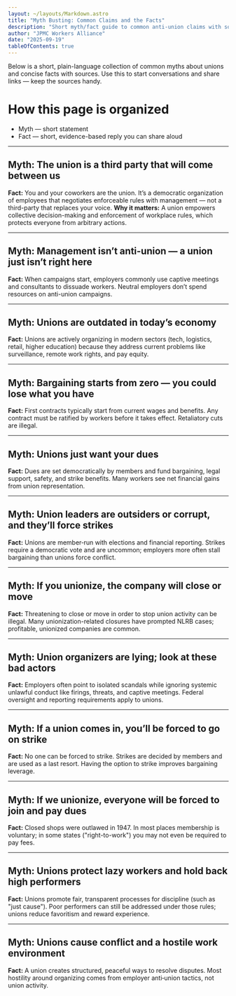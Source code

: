 ```yaml
---
layout: ~/layouts/Markdown.astro
title: "Myth Busting: Common Claims and the Facts"
description: "Short myth/fact guide to common anti-union claims with sources and short explanations."
author: "JPMC Workers Alliance"
date: "2025-09-19"
tableOfContents: true
---
```


Below is a short, plain-language collection of common myths about unions and concise facts with sources. Use this to start conversations and share links — keep the sources handy.
# How this page is organized
- Myth — short statement
- Fact — short, evidence-based reply you can share aloud

---

## Myth: The union is a third party that will come between us
**Fact:** You and your coworkers are the union. It’s a democratic organization of employees that negotiates enforceable rules with management — not a third-party that replaces your voice.
**Why it matters:** A union empowers collective decision-making and enforcement of workplace rules, which protects everyone from arbitrary actions.

---

## Myth: Management isn’t anti-union — a union just isn’t right here
**Fact:** When campaigns start, employers commonly use captive meetings and consultants to dissuade workers. Neutral employers don’t spend resources on anti-union campaigns.

---

## Myth: Unions are outdated in today’s economy
**Fact:** Unions are actively organizing in modern sectors (tech, logistics, retail, higher education) because they address current problems like surveillance, remote work rights, and pay equity.

---

## Myth: Bargaining starts from zero — you could lose what you have
**Fact:** First contracts typically start from current wages and benefits. Any contract must be ratified by workers before it takes effect. Retaliatory cuts are illegal.

---

## Myth: Unions just want your dues
**Fact:** Dues are set democratically by members and fund bargaining, legal support, safety, and strike benefits. Many workers see net financial gains from union representation.

---

## Myth: Union leaders are outsiders or corrupt, and they’ll force strikes
**Fact:** Unions are member‑run with elections and financial reporting. Strikes require a democratic vote and are uncommon; employers more often stall bargaining than unions force conflict.

---

## Myth: If you unionize, the company will close or move
**Fact:** Threatening to close or move in order to stop union activity can be illegal. Many unionization-related closures have prompted NLRB cases; profitable, unionized companies are common.

---

## Myth: Union organizers are lying; look at these bad actors
**Fact:** Employers often point to isolated scandals while ignoring systemic unlawful conduct like firings, threats, and captive meetings. Federal oversight and reporting requirements apply to unions.

---

## Myth: If a union comes in, you’ll be forced to go on strike
**Fact:** No one can be forced to strike. Strikes are decided by members and are used as a last resort. Having the option to strike improves bargaining leverage.

---

## Myth: If we unionize, everyone will be forced to join and pay dues
**Fact:** Closed shops were outlawed in 1947. In most places membership is voluntary; in some states ("right-to-work") you may not even be required to pay fees.

---

## Myth: Unions protect lazy workers and hold back high performers
**Fact:** Unions promote fair, transparent processes for discipline (such as "just cause"). Poor performers can still be addressed under those rules; unions reduce favoritism and reward experience.

---

## Myth: Unions cause conflict and a hostile work environment
**Fact:** A union creates structured, peaceful ways to resolve disputes. Most hostility around organizing comes from employer anti‑union tactics, not union activity.
